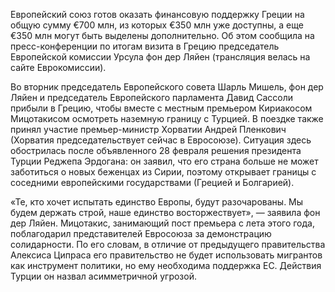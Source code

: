Европейский союз готов оказать финансовую поддержку Греции на общую сумму €700 млн, из которых €350 млн уже доступны, а еще €350 млн могут быть выделены дополнительно. Об этом сообщила на пресс-конференции по итогам визита в Грецию председатель Европейской комиссии Урсула фон дер Ляйен (трансляция велась на сайте Еврокомиссии).

Во вторник председатель Европейского совета Шарль Мишель, фон дер Ляйен и председатель Европейского парламента Давид Сассоли прибыли в Грецию, чтобы вместе с местным премьером Кириакосом Мицотакисом осмотреть наземную границу с Турцией. В поездке также принял участие премьер-министр Хорватии Андрей Пленкович (Хорватия председательствует сейчас в Евросоюзе). Ситуация здесь обострилась после объявленного 28 февраля решения президента Турции Реджепа Эрдогана: он заявил, что его страна больше не может заботиться о новых беженцах из Сирии, поэтому открывает границы с соседними европейскими государствами (Грецией и Болгарией).

«Те, кто хочет испытать единство Европы, будут разочарованы. Мы будем держать строй, наше единство восторжествует», — заявила фон дер Ляйен. Мицотакис, занимающий пост премьера с лета этого года, поблагодарил представителей Евросоюза за демонстрацию солидарности. По его словам, в отличие от предыдущего правительства Алексиса Ципраса его правительство не будет использовать мигрантов как инструмент политики, но ему необходима поддержка ЕС. Действия Турции он назвал асимметричной угрозой.
